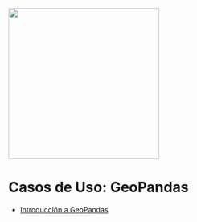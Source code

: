 
<img src='https://www.geomapik.com/wp-content/uploads/2021/09/geopandas_logo_big.png' width="300"/>

# Casos de Uso: GeoPandas

 - [Introducción a GeoPandas](https://colab.research.google.com/github/vblanco/MAACS/blob/main/GeoPandas/GeoPandas_intro.ipynb)

